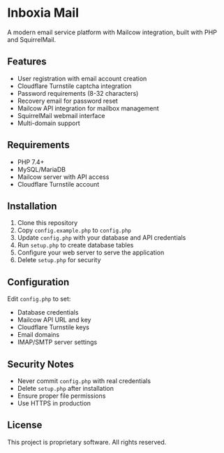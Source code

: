 # Inboxia Mail

A modern email service platform with Mailcow integration, built with PHP and SquirrelMail.

## Features

- User registration with email account creation
- Cloudflare Turnstile captcha integration
- Password requirements (8-32 characters)
- Recovery email for password reset
- Mailcow API integration for mailbox management
- SquirrelMail webmail interface
- Multi-domain support

## Requirements

- PHP 7.4+
- MySQL/MariaDB
- Mailcow server with API access
- Cloudflare Turnstile account

## Installation

1. Clone this repository
2. Copy `config.example.php` to `config.php`
3. Update `config.php` with your database and API credentials
4. Run `setup.php` to create database tables
5. Configure your web server to serve the application
6. Delete `setup.php` for security

## Configuration

Edit `config.php` to set:
- Database credentials
- Mailcow API URL and key
- Cloudflare Turnstile keys
- Email domains
- IMAP/SMTP server settings

## Security Notes

- Never commit `config.php` with real credentials
- Delete `setup.php` after installation
- Ensure proper file permissions
- Use HTTPS in production

## License

This project is proprietary software. All rights reserved.